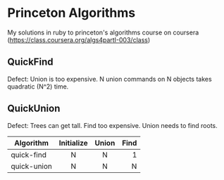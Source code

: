 Princeton Algorithms
====================

My solutions in ruby to princeton's algorithms course on coursera (https://class.coursera.org/algs4partI-003/class)

QuickFind
---
Defect: Union is too expensive.  N union commands on N objects takes quadratic (N^2) time.

QuickUnion
---
Defect: Trees can get tall.  Find too expensive.  Union needs to find roots.

| Algorithm | Initialize    | Union | Find  |
|-----------|:-------------:|:-----:| -----:|
|quick-find | N             | N     | 1     |
|quick-union| N             | N     | N     |
